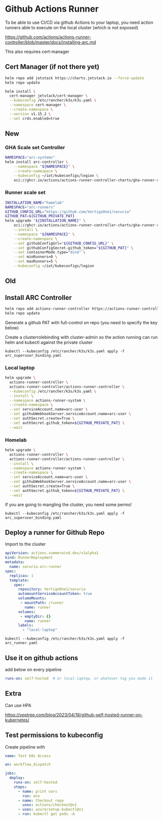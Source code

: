 # Github Actions Runner

To be able to use CI/CD via github Actions to your laptop, you need action runners able to execute on the local cluster (which is not exposed)

https://github.com/actions/actions-runner-controller/blob/master/docs/installing-arc.md

This also requires cert-manager

## Cert Manager (if not there yet)

```bash
helm repo add jetstack https://charts.jetstack.io --force-update
helm repo update
```

```bash
helm install \
  cert-manager jetstack/cert-manager \
  --kubeconfig /etc/rancher/k3s/k3s.yaml \
  --namespace cert-manager \
  --create-namespace \
  --version v1.15.2 \
  --set crds.enabled=true
```

## New

### GHA Scale set Controller

```bash
NAMESPACE="arc-systems"
helm install arc-controller \
    --namespace "${NAMESPACE}" \
    --create-namespace \
    --kubeconfig ~/iot/kubeconfigs/legion \
    oci://ghcr.io/actions/actions-runner-controller-charts/gha-runner-scale-set-controller
```

### Runner scale set

```bash
INSTALLATION_NAME="homelab"
NAMESPACE="arc-runners"
GITHUB_CONFIG_URL="https://github.com/VertigoOne1/securia"
GITHUB_PAT=${GITHUB_PRIVATE_PAT}
helm upgrade "${INSTALLATION_NAME}" \
    oci://ghcr.io/actions/actions-runner-controller-charts/gha-runner-scale-set \
    --install \
    --namespace "${NAMESPACE}" \
    --create-namespace \
    --set githubConfigUrl="${GITHUB_CONFIG_URL}" \
    --set githubConfigSecret.github_token="${GITHUB_PAT}" \
    --set containerMode.type="dind" \
    --set minRunners=0 \
    --set maxRunners=5 \
    --kubeconfig ~/iot/kubeconfigs/legion
```

## Old

## Install ARC Controller

```bash
helm repo add actions-runner-controller https://actions-runner-controller.github.io/actions-runner-controller
helm repo update
```

Generate a github PAT with full-control on repo (you need to specify the key below)

Create a clusterrolebinding with cluster-admin so the action running can run helm and kubectl against the private cluster

`kubectl --kubeconfig /etc/rancher/k3s/k3s.yaml apply -f arc_superuser_binding.yaml`

### Local laptop

```bash
helm upgrade \
  actions-runner-controller \
  actions-runner-controller/actions-runner-controller \
  --kubeconfig /etc/rancher/k3s/k3s.yaml \
  --install \
  --namespace actions-runner-system \
  --create-namespace \
  --set serviceAccount.name=arc-user \
  --set githubWebhookServer.serviceAccount.name=arc-user \
  --set authSecret.create=True \
  --set authSecret.github_token=${GITHUB_PRIVATE_PAT} \
  --wait
```

### Homelab

```bash
helm upgrade \
  actions-runner-controller \
  actions-runner-controller/actions-runner-controller \
  --install \
  --namespace actions-runner-system \
  --create-namespace \
  --set serviceAccount.name=arc-user \
  --set githubWebhookServer.serviceAccount.name=arc-user \
  --set authSecret.create=True \
  --set authSecret.github_token=${GITHUB_PRIVATE_PAT} \
  --wait
```

If you are going to mangling the cluster, you need some perms!

`kubectl --kubeconfig /etc/rancher/k3s/k3s.yaml apply -f arc_superuser_binding.yaml`

## Deploy a runner for Github Repo

Import to the cluster

```yaml
apiVersion: actions.summerwind.dev/v1alpha1
kind: RunnerDeployment
metadata:
  name: securia-arc-runner
spec:
  replicas: 1
  template:
    spec:
      repository: VertigoOne1/securia
      automountServiceAccountToken: true
      volumeMounts:
       - mountPath: /runner
         name: runner
      volumes:
       - emptyDir: {}
         name: runner
      labels:
        - "local-laptop"
```

`kubectl --kubeconfig /etc/rancher/k3s/k3s.yaml apply -f arc_runner.yaml`

## Use it on github actions

add below on every pipeline

```yaml
runs-on: self-hosted  # or local-laptop, or whatever tag you made it
```

## Extra

Can use HPA

https://opstree.com/blog/2023/04/18/github-self-hosted-runner-on-kubernetes/

## Test permissions to kubeconfig

Create pipeline with

```yaml
name: Test K8s Access

on: workflow_dispatch

jobs:
  deploy:
    runs-on: self-hosted
    steps:
      - name: print vars
        run: env
      - name: Checkout repo
        uses: actions/checkout@v1
      - uses: azure/setup-kubectl@v1
      - run: kubectl get pods -A
```

